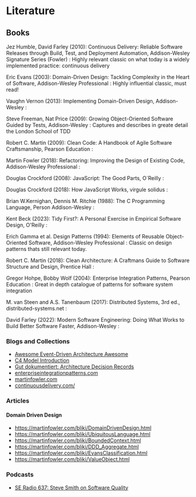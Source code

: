 # Literature

## Books

Jez Humble, David Farley (2010): Continuous Delivery: Reliable Software Releases through Build, Test, and 
Deployment Automation, Addison-Wesley Signature Series (Fowler)
: Highly relevant classic on what today is a widely implemented practice: continuous delivery

Eric Evans (2003): Domain-Driven Design: Tackling Complexity in the Heart of Software, Addison-Wesley Professional
: Highly influential classic, must read!

Vaughn Vernon (2013): Implementing Domain-Driven Design, Addison-Wesley
: 

Steve Freeman, Nat Price (2009): Growing Object-Oriented Software Guided by Tests, Addison-Wesley
: Captures and describes in greate detail the London School of TDD

Robert C. Martin (2009): Clean Code: A Handbook of Agile Software Craftsmanship, Pearson Education
: 

Martin Fowler (2018): Refactoring: Improving the Design of Existing Code, Addison-Wesley Professional
:  

Douglas Crockford (2008): JavaScript: The Good Parts, O`Reilly
: 

Douglas Crockford (2018): How JavaScript Works, virgule solidus
: 

Brian W.Kernighan, Dennis M. Ritchie (1988): The C Programming Language, Person Addison-Wesley
: 

Kent Beck (2023): Tidy First?: A Personal Exercise in Empirical Software Design, O'Reilly
: 


Erich Gamma et al. Design Patterns (1994): Elements of Reusable Object-Oriented Software, Addison-Wesley Professional
: Classic on design patterns thats still relevant today.

Robert C. Martin (2018): Clean Architecture: A Craftmans Guide to Software Structure and Design, Prentice Hall
: 

Gregor Hohpe, Bobby Wolf (2004): Enterprise Integration Patterns, Pearson Education
: Great in depth catalogue of patterns for software system integration

M. van Steen and A.S. Tanenbaum (2017): Distributed Systems, 3rd ed., distributed-systems.net
: 

David Farley (2022): Modern Software Engineering: Doing What Works to Build Better Software Faster, Addison-Wesley
: 


### Blogs and Collections

- [Awesome Event-Driven Architecture Awesome](https://github.com/lutzh/awesome-event-driven-architecture)
- [C4 Model Introduction](https://c4model.com/introduction)
- [Gut dokumentiert: Architecture Decision Records ](https://www.heise.de/hintergrund/Gut-dokumentiert-Architecture-Decision-Records-4664988.html)
- [enterpriseintegrationpatterns.com](https://www.enterpriseintegrationpatterns.com/)
- [martinfowler.com](https://martinfowler.com/)
- [continuousdelivery.com/](https://www.continuousdelivery.com/)

### Articles

#### Domain Driven Design

- https://martinfowler.com/bliki/DomainDrivenDesign.html
- https://martinfowler.com/bliki/UbiquitousLanguage.html
- https://martinfowler.com/bliki/BoundedContext.html
- https://martinfowler.com/bliki/DDD_Aggregate.html
- https://martinfowler.com/bliki/EvansClassification.html
- https://martinfowler.com/bliki/ValueObject.html

### Podcasts

- [SE Radio 637: Steve Smith on Software Quality](https://se-radio.net/2024/10/se-radio-637-steve-smith-on-software-quality/)
